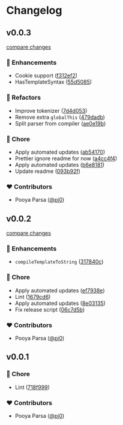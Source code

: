 # Changelog

## v0.0.3

[compare changes](https://github.com/h3js/rendu/compare/v0.0.2...v0.0.3)

### 🚀 Enhancements

- Cookie support ([f312ef2](https://github.com/h3js/rendu/commit/f312ef2))
- HasTemplateSyntax ([55d5085](https://github.com/h3js/rendu/commit/55d5085))

### 💅 Refactors

- Improve tokenizer ([7d4d053](https://github.com/h3js/rendu/commit/7d4d053))
- Remove extra `globalThis` ([479dadb](https://github.com/h3js/rendu/commit/479dadb))
- Split parser from compiler ([ae0e19b](https://github.com/h3js/rendu/commit/ae0e19b))

### 🏡 Chore

- Apply automated updates ([ab54170](https://github.com/h3js/rendu/commit/ab54170))
- Prettier ignore readme for now ([a4cc4f4](https://github.com/h3js/rendu/commit/a4cc4f4))
- Apply automated updates ([b6e8181](https://github.com/h3js/rendu/commit/b6e8181))
- Update readme ([093b92f](https://github.com/h3js/rendu/commit/093b92f))

### ❤️ Contributors

- Pooya Parsa ([@pi0](https://github.com/pi0))

## v0.0.2

[compare changes](https://github.com/h3js/rendu/compare/v0.0.1...v0.0.2)

### 🚀 Enhancements

- `compileTemplateToString` ([317840c](https://github.com/h3js/rendu/commit/317840c))

### 🏡 Chore

- Apply automated updates ([ef7938e](https://github.com/h3js/rendu/commit/ef7938e))
- Lint ([1679cd6](https://github.com/h3js/rendu/commit/1679cd6))
- Apply automated updates ([8e03135](https://github.com/h3js/rendu/commit/8e03135))
- Fix release script ([06c7d5b](https://github.com/h3js/rendu/commit/06c7d5b))

### ❤️ Contributors

- Pooya Parsa ([@pi0](https://github.com/pi0))

## v0.0.1

### 🏡 Chore

- Lint ([718f999](https://github.com/h3js/rendu/commit/718f999))

### ❤️ Contributors

- Pooya Parsa ([@pi0](https://github.com/pi0))
